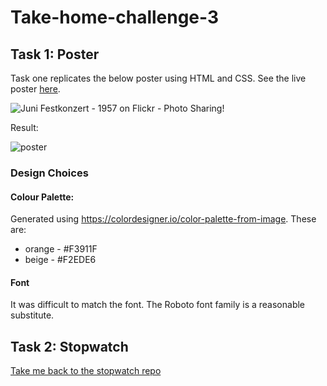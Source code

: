 # Take-home-challenge-3

## Task 1: Poster

Task one replicates the below poster using HTML and CSS. See the live poster [here](https://laurak0.github.io/Take-home-challenge-3/).

![Juni Festkonzert - 1957 on Flickr - Photo Sharing!](https://user-images.githubusercontent.com/108976875/204322063-111a0333-cc97-415f-992b-3e1f81d8c1ee.jpg)

Result:

![poster](https://user-images.githubusercontent.com/108976875/204918362-669888c5-5720-407b-90c9-ab27d55d6d6d.png)


### Design Choices

#### Colour Palette:
Generated using https://colordesigner.io/color-palette-from-image. These are:
- orange - #F3911F
- beige - #F2EDE6

#### Font
It was difficult to match the font. The Roboto font family is a reasonable substitute.


## Task 2: Stopwatch

[Take me back to the stopwatch repo](https://github.com/LauraK0/Take-home-challenge-3)
